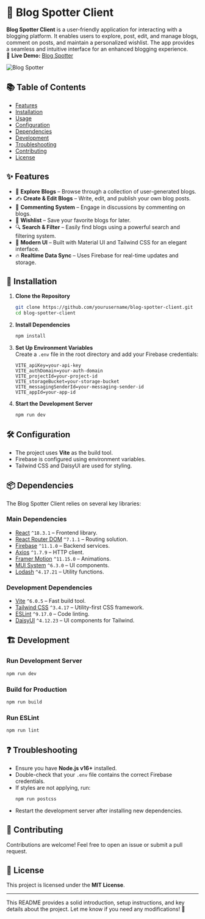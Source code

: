 
# 📖 Blog Spotter Client  

**Blog Spotter Client** is a user-friendly application for interacting with a blogging platform. It enables users to explore, post, edit, and manage blogs, comment on posts, and maintain a personalized wishlist. The app provides a seamless and intuitive interface for an enhanced blogging experience.  
🔗 **Live Demo:** [Blog Spotter](https://blog-spotter.web.app/)  

![Blog Spotter](https://i.ibb.co.com/ZzqFFXLx/1681266195147-Manik-1.jpg)  

## 📚 Table of Contents  
- [Features](#features)  
- [Installation](#installation)  
- [Usage](#usage)  
- [Configuration](#configuration)  
- [Dependencies](#dependencies)  
- [Development](#development)  
- [Troubleshooting](#troubleshooting)  
- [Contributing](#contributing)  
- [License](#license)  

## ✨ Features  
- 📌 **Explore Blogs** – Browse through a collection of user-generated blogs.  
- ✍ **Create & Edit Blogs** – Write, edit, and publish your own blog posts.  
- 💬 **Commenting System** – Engage in discussions by commenting on blogs.  
- 📌 **Wishlist** – Save your favorite blogs for later.  
- 🔍 **Search & Filter** – Easily find blogs using a powerful search and filtering system.  
- 🎨 **Modern UI** – Built with Material UI and Tailwind CSS for an elegant interface.  
- 🔥 **Realtime Data Sync** – Uses Firebase for real-time updates and storage.  

## 🚀 Installation  

1. **Clone the Repository**  
   ```bash
   git clone https://github.com/yourusername/blog-spotter-client.git
   cd blog-spotter-client
   ```  

2. **Install Dependencies**  
   ```bash
   npm install
   ```  

3. **Set Up Environment Variables**  
   Create a `.env` file in the root directory and add your Firebase credentials:  
   ```env
   VITE_apiKey=your-api-key
   VITE_authDomain=your-auth-domain
   VITE_projectId=your-project-id
   VITE_storageBucket=your-storage-bucket
   VITE_messagingSenderId=your-messaging-sender-id
   VITE_appId=your-app-id
   ```

4. **Start the Development Server**  
   ```bash
   npm run dev
   ```  

## 🛠 Configuration  
- The project uses **Vite** as the build tool.  
- Firebase is configured using environment variables.  
- Tailwind CSS and DaisyUI are used for styling.  

## 📦 Dependencies  
The Blog Spotter Client relies on several key libraries:  

### **Main Dependencies**  
- [React](https://react.dev/) `^18.3.1` – Frontend library.  
- [React Router DOM](https://reactrouter.com/) `^7.1.1` – Routing solution.  
- [Firebase](https://firebase.google.com/) `^11.1.0` – Backend services.  
- [Axios](https://axios-http.com/) `^1.7.9` – HTTP client.  
- [Framer Motion](https://www.framer.com/motion/) `^11.15.0` – Animations.  
- [MUI System](https://mui.com/system/) `^6.3.0` – UI components.  
- [Lodash](https://lodash.com/) `^4.17.21` – Utility functions.  

### **Development Dependencies**  
- [Vite](https://vitejs.dev/) `^6.0.5` – Fast build tool.  
- [Tailwind CSS](https://tailwindcss.com/) `^3.4.17` – Utility-first CSS framework.  
- [ESLint](https://eslint.org/) `^9.17.0` – Code linting.  
- [DaisyUI](https://daisyui.com/) `^4.12.23` – UI components for Tailwind.  

## 🏗 Development  

### **Run Development Server**  
```bash
npm run dev
```  

### **Build for Production**  
```bash
npm run build
```  

### **Run ESLint**  
```bash
npm run lint
```  

## ❓ Troubleshooting  
- Ensure you have **Node.js v16+** installed.  
- Double-check that your `.env` file contains the correct Firebase credentials.  
- If styles are not applying, run:  
  ```bash
  npm run postcss
  ```  
- Restart the development server after installing new dependencies.  

## 🤝 Contributing  
Contributions are welcome! Feel free to open an issue or submit a pull request.  

## 📜 License  
This project is licensed under the **MIT License**.  

---

This README provides a solid introduction, setup instructions, and key details about the project. Let me know if you need any modifications! 🚀

